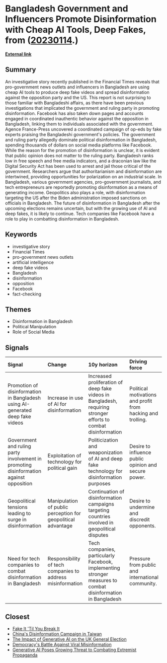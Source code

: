 # __Bangladesh Government and Influencers Promote Disinformation with Cheap AI Tools, Deep Fakes__, from ([20230114](https://kghosh.substack.com/p/20230114).)

__[External link](https://thediplomat.com/2023/12/deep-fakes-and-disinformation-in-bangladesh/)__



## Summary

An investigative story recently published in the Financial Times reveals that pro-government news outlets and influencers in Bangladesh are using cheap AI tools to produce deep fake videos and spread disinformation against the opposition party and the US. This report is not surprising to those familiar with Bangladeshi affairs, as there have been previous investigations that implicated the government and ruling party in promoting disinformation. Facebook has also taken down pages and accounts engaged in coordinated inauthentic behavior against the opposition in Bangladesh, linking them to individuals associated with the government. Agence France-Press uncovered a coordinated campaign of op-eds by fake experts praising the Bangladeshi government's policies. The government and ruling party allegedly dominate political disinformation in Bangladesh, spending thousands of dollars on social media platforms like Facebook. While the reason for the promotion of disinformation is unclear, it is evident that public opinion does not matter to the ruling party. Bangladesh ranks low in free speech and free media indicators, and a draconian law like the Digital Security Act has been used to arrest and jail those critical of the government. Researchers argue that authoritarianism and disinformation are intertwined, providing opportunities for polarization on an industrial scale. In Bangladesh, various government agencies, pro-government journalists, and tech entrepreneurs are reportedly promoting disinformation as a means of generating income. Geopolitics also plays a role, with disinformation targeting the US after the Biden administration imposed sanctions on officials in Bangladesh. The future of disinformation in Bangladesh after the upcoming elections remains uncertain, but with the growing use of AI and deep fakes, it is likely to continue. Tech companies like Facebook have a role to play in combatting disinformation in Bangladesh.

## Keywords

* investigative story
* Financial Times
* pro-government news outlets
* artificial intelligence
* deep fake videos
* Bangladesh
* disinformation
* opposition
* Facebook
* fact-checking

## Themes

* Disinformation in Bangladesh
* Political Manipulation
* Role of Social Media

## Signals

| Signal                                                                                 | Change                                                       | 10y horizon                                                                                                    | Driving force                                               |
|:---------------------------------------------------------------------------------------|:-------------------------------------------------------------|:---------------------------------------------------------------------------------------------------------------|:------------------------------------------------------------|
| Promotion of disinformation in Bangladesh using AI-generated deep fake videos          | Increase in use of AI for disinformation                     | Increased proliferation of deep fake videos in Bangladesh, requiring stronger efforts to combat disinformation | Political motivations and profit from hacking and trolling. |
| Government and ruling party involvement in promoting disinformation against opposition | Exploitation of technology for political gain                | Politicization and weaponization of AI and deep fake technology for disinformation purposes                    | Desire to influence public opinion and secure power.        |
| Geopolitical tensions leading to surge in disinformation                               | Manipulation of public perception for geopolitical advantage | Continuation of disinformation campaigns targeting countries involved in geopolitical disputes                 | Desire to undermine and discredit opponents.                |
| Need for tech companies to combat disinformation in Bangladesh                         | Responsibility of tech companies to address misinformation   | Tech companies, particularly Facebook, implementing stronger measures to combat disinformation in Bangladesh   | Pressure from public and international community.           |

## Closest

* [Fake It 'Til You Break It](8900fb75566c9d1b008c2e2c36f7a8e2)
* [China's Disinformation Campaign in Taiwan](44ddf53ef211a729ca1a7fa394ac9f35)
* [The Impact of Generative AI on the UK General Election](9bcd0e8850a5de2296f414bfeeff7567)
* [Democracy's Battle Against Viral Misinformation](56d1a28746cd95ebaa3d62a4e1f91c3a)
* [Generative AI Poses Growing Threat to Combating Extremist Propaganda](4aae935ffedd7227301fe1eb6647d69f)